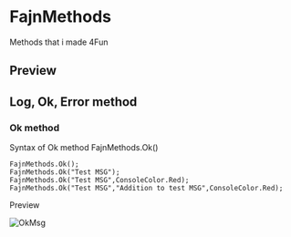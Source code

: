 # FajnMethods
Methods that i made 4Fun


## Preview

## Log, Ok, Error method
### Ok method
Syntax of Ok method
FajnMethods.Ok()


    FajnMethods.Ok();
    FajnMethods.Ok("Test MSG");
    FajnMethods.Ok("Test MSG",ConsoleColor.Red);
    FajnMethods.Ok("Test MSG","Addition to test MSG",ConsoleColor.Red);
Preview

![OkMsg](https://user-images.githubusercontent.com/103755136/181599379-cabde34c-3255-47bf-84b5-77b05146ac49.png)
